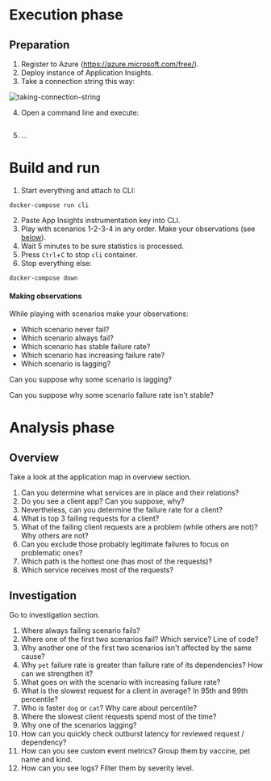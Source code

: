 # Execution phase

## Preparation

1. Register to Azure (https://azure.microsoft.com/free/).
2. Deploy instance of Application Insights.
3. Take a connection string this way:

![taking-connection-string](C:\Users\dvlario4\source\inno\application-insights-workshop\_media\taking-connection-string.png)

4. Open a command line and execute:

```powershell
```

5. ...

# Build and run

1. Start everything and attach to CLI:

```
docker-compose run cli
```

2. Paste App Insights instrumentation key into CLI.
3. Play with scenarios 1-2-3-4 in any order. Make your observations (see [below](#Making-observations)).
5. Wait 5 minutes to be sure statistics is processed.
6. Press `Ctrl`+`C` to stop `cli` container.
7. Stop everything else:

```
docker-compose down
```

#### Making observations

While playing with scenarios make your observations:

- Which scenario never fail?
- Which scenario always fail?
- Which scenario has stable failure rate?
- Which scenario has increasing failure rate?
- Which scenario is lagging?

Can you suppose why some scenario is lagging?

Can you suppose why some scenario failure rate isn't stable?

# Analysis phase

## Overview

Take a look at the application map in overview section.

1. Can you determine what services are in place and their relations?
2. Do you see a client app? Can you suppose, why?
3. Nevertheless, can you determine the failure rate for a client?
4. What is top 3 failing requests for a client?
5. What of the failing client requests are a problem (while others are not)? Why others are not?
6. Can you exclude those probably legitimate failures to focus on problematic ones?
7. Which path is the hottest one (has most of the requests)?
8. Which service receives most of the requests?

## Investigation

Go to investigation section.

1. Where always failing scenario fails?
2. Where one of the first two scenarios fail? Which service? Line of code?
3. Why another one of the first two scenarios isn't affected by the same cause?
4. Why `pet` failure rate is greater than failure rate of its dependencies? How can we strengthen it?
5. What goes on with the scenario with increasing failure rate?
6. What is the slowest request for a client in average? In 95th and 99th percentile?
7. Who is faster `dog` or `cat`? Why care about percentile?
8. Where the slowest client requests spend most of the time?
9. Why one of the scenarios lagging?
10. How can you quickly check outburst latency for reviewed request / dependency?
11. How can you see custom event metrics? Group them by vaccine, pet name and kind.
12. How can you see logs? Filter them by severity level.